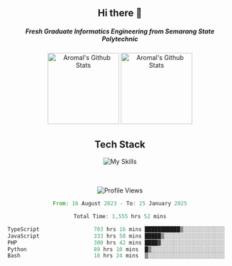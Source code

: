 <div align="center">
  <h2>Hi there 👋</h2>

  <h5>Fresh Graduate Informatics Engineering from Semarang State Polytechnic</h5>

  <img
    height="160"
    alt="Aromal's Github Stats"
    src="https://github-readme-stats.vercel.app/api?username=dafariski77&show_icons=true&theme=tokyonight&count_private=true"
  />
  <img
    alt="Aromal's Github Stats"
    height="160"
    src="https://github-readme-stats.vercel.app/api/top-langs/?username=dafariski77&layout=compact&theme=tokyonight"
  />

  <h2>Tech Stack</h2>
  
![My Skills](https://simpleskill.icons.workers.dev/svg?i=typescript,next.js,react,tailwindcss,shadcnui,reactquery,prisma,socketdotio,zod)

  <br /><br />
  <img src="https://komarev.com/ghpvc/?username=dafariski77&abbreviated=true" alt="Profile Views">
    
  <!--START_SECTION:waka-->

```rust
From: 16 August 2023 - To: 25 January 2025

Total Time: 1,555 hrs 52 mins

TypeScript                 703 hrs 16 mins ███████████▒░░░░░░░░░░░░░   44.76 %
JavaScript                 333 hrs 58 mins █████▒░░░░░░░░░░░░░░░░░░░   21.25 %
PHP                        300 hrs 42 mins ████▓░░░░░░░░░░░░░░░░░░░░   19.14 %
Python                     89 hrs 10 mins  █▒░░░░░░░░░░░░░░░░░░░░░░░   05.67 %
Bash                       18 hrs 24 mins  ▒░░░░░░░░░░░░░░░░░░░░░░░░   01.17 %
```

<!--END_SECTION:waka-->
</div>
